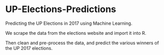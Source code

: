 # UP-Elections-Predictions
Predicting the UP Elections in 2017 using Machine Learning.

We scrape the data from the elections website and import it into R.

Then clean and pre-process the data, and predict the various winners of the UP 2017 elections.

